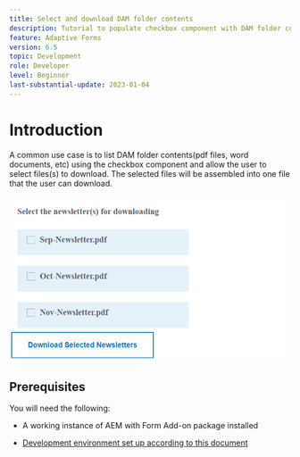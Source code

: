 ```yaml
---
title: Select and download DAM folder contents
description: Tutorial to populate checkbox component with DAM folder content and allow the user to download selected content.
feature: Adaptive Forms
version: 6.5
topic: Development
role: Developer
level: Beginner
last-substantial-update: 2023-01-04
---
```

# Introduction

A common use case is to list DAM folder contents(pdf files, word documents, etc) using the checkbox component and allow the user to select files(s) to download. The selected files will be assembled into one file that the user can download.

![use-case](assets/newsletters-download1.png)

## Prerequisites

You will need the following:

* A working instance of AEM with Form Add-on package installed

* [Development environment set up according to this document](https://experienceleague.adobe.com/docs/experience-manager-learn/forms/creating-your-first-osgi-bundle/create-your-first-osgi-bundle.html)



